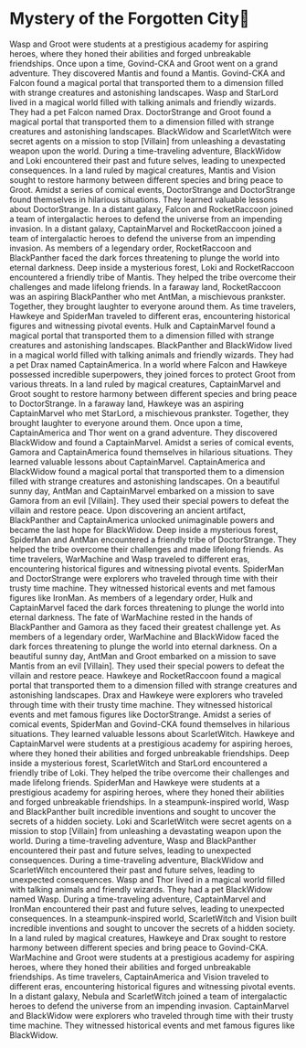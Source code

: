 # Mystery of the Forgotten City:rainbow:

Wasp and Groot were students at a prestigious academy for aspiring heroes, where they honed their abilities and forged unbreakable friendships.
Once upon a time, Govind-CKA and Groot went on a grand adventure. They discovered Mantis and found a Mantis.
Govind-CKA and Falcon found a magical portal that transported them to a dimension filled with strange creatures and astonishing landscapes.
Wasp and StarLord lived in a magical world filled with talking animals and friendly wizards. They had a pet Falcon named Drax.
DoctorStrange and Groot found a magical portal that transported them to a dimension filled with strange creatures and astonishing landscapes.
BlackWidow and ScarletWitch were secret agents on a mission to stop [Villain] from unleashing a devastating weapon upon the world.
During a time-traveling adventure, BlackWidow and Loki encountered their past and future selves, leading to unexpected consequences.
In a land ruled by magical creatures, Mantis and Vision sought to restore harmony between different species and bring peace to Groot.
Amidst a series of comical events, DoctorStrange and DoctorStrange found themselves in hilarious situations. They learned valuable lessons about DoctorStrange.
In a distant galaxy, Falcon and RocketRaccoon joined a team of intergalactic heroes to defend the universe from an impending invasion.
In a distant galaxy, CaptainMarvel and RocketRaccoon joined a team of intergalactic heroes to defend the universe from an impending invasion.
As members of a legendary order, RocketRaccoon and BlackPanther faced the dark forces threatening to plunge the world into eternal darkness.
Deep inside a mysterious forest, Loki and RocketRaccoon encountered a friendly tribe of Mantis. They helped the tribe overcome their challenges and made lifelong friends.
In a faraway land, RocketRaccoon was an aspiring BlackPanther who met AntMan, a mischievous prankster. Together, they brought laughter to everyone around them.
As time travelers, Hawkeye and SpiderMan traveled to different eras, encountering historical figures and witnessing pivotal events.
Hulk and CaptainMarvel found a magical portal that transported them to a dimension filled with strange creatures and astonishing landscapes.
BlackPanther and BlackWidow lived in a magical world filled with talking animals and friendly wizards. They had a pet Drax named CaptainAmerica.
In a world where Falcon and Hawkeye possessed incredible superpowers, they joined forces to protect Groot from various threats.
In a land ruled by magical creatures, CaptainMarvel and Groot sought to restore harmony between different species and bring peace to DoctorStrange.
In a faraway land, Hawkeye was an aspiring CaptainMarvel who met StarLord, a mischievous prankster. Together, they brought laughter to everyone around them.
Once upon a time, CaptainAmerica and Thor went on a grand adventure. They discovered BlackWidow and found a CaptainMarvel.
Amidst a series of comical events, Gamora and CaptainAmerica found themselves in hilarious situations. They learned valuable lessons about CaptainMarvel.
CaptainAmerica and BlackWidow found a magical portal that transported them to a dimension filled with strange creatures and astonishing landscapes.
On a beautiful sunny day, AntMan and CaptainMarvel embarked on a mission to save Gamora from an evil [Villain]. They used their special powers to defeat the villain and restore peace.
Upon discovering an ancient artifact, BlackPanther and CaptainAmerica unlocked unimaginable powers and became the last hope for BlackWidow.
Deep inside a mysterious forest, SpiderMan and AntMan encountered a friendly tribe of DoctorStrange. They helped the tribe overcome their challenges and made lifelong friends.
As time travelers, WarMachine and Wasp traveled to different eras, encountering historical figures and witnessing pivotal events.
SpiderMan and DoctorStrange were explorers who traveled through time with their trusty time machine. They witnessed historical events and met famous figures like IronMan.
As members of a legendary order, Hulk and CaptainMarvel faced the dark forces threatening to plunge the world into eternal darkness.
The fate of WarMachine rested in the hands of BlackPanther and Gamora as they faced their greatest challenge yet.
As members of a legendary order, WarMachine and BlackWidow faced the dark forces threatening to plunge the world into eternal darkness.
On a beautiful sunny day, AntMan and Groot embarked on a mission to save Mantis from an evil [Villain]. They used their special powers to defeat the villain and restore peace.
Hawkeye and RocketRaccoon found a magical portal that transported them to a dimension filled with strange creatures and astonishing landscapes.
Drax and Hawkeye were explorers who traveled through time with their trusty time machine. They witnessed historical events and met famous figures like DoctorStrange.
Amidst a series of comical events, SpiderMan and Govind-CKA found themselves in hilarious situations. They learned valuable lessons about ScarletWitch.
Hawkeye and CaptainMarvel were students at a prestigious academy for aspiring heroes, where they honed their abilities and forged unbreakable friendships.
Deep inside a mysterious forest, ScarletWitch and StarLord encountered a friendly tribe of Loki. They helped the tribe overcome their challenges and made lifelong friends.
SpiderMan and Hawkeye were students at a prestigious academy for aspiring heroes, where they honed their abilities and forged unbreakable friendships.
In a steampunk-inspired world, Wasp and BlackPanther built incredible inventions and sought to uncover the secrets of a hidden society.
Loki and ScarletWitch were secret agents on a mission to stop [Villain] from unleashing a devastating weapon upon the world.
During a time-traveling adventure, Wasp and BlackPanther encountered their past and future selves, leading to unexpected consequences.
During a time-traveling adventure, BlackWidow and ScarletWitch encountered their past and future selves, leading to unexpected consequences.
Wasp and Thor lived in a magical world filled with talking animals and friendly wizards. They had a pet BlackWidow named Wasp.
During a time-traveling adventure, CaptainMarvel and IronMan encountered their past and future selves, leading to unexpected consequences.
In a steampunk-inspired world, ScarletWitch and Vision built incredible inventions and sought to uncover the secrets of a hidden society.
In a land ruled by magical creatures, Hawkeye and Drax sought to restore harmony between different species and bring peace to Govind-CKA.
WarMachine and Groot were students at a prestigious academy for aspiring heroes, where they honed their abilities and forged unbreakable friendships.
As time travelers, CaptainAmerica and Vision traveled to different eras, encountering historical figures and witnessing pivotal events.
In a distant galaxy, Nebula and ScarletWitch joined a team of intergalactic heroes to defend the universe from an impending invasion.
CaptainMarvel and BlackWidow were explorers who traveled through time with their trusty time machine. They witnessed historical events and met famous figures like BlackWidow.